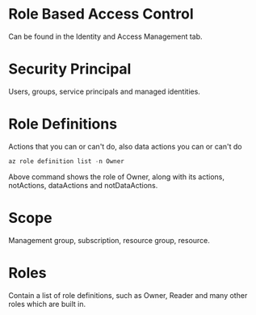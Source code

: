 # Role Based Access Control

Can be found in the Identity and Access Management tab. 

# Security Principal

Users, groups, service principals and managed identities.

# Role Definitions

Actions that you can or can't do, also data actions you can or can't do

```PowerShell
az role definition list -n Owner
```

Above command shows the role of Owner, along with its actions, notActions, dataActions and notDataActions.

# Scope

Management group, subscription, resource group, resource.

# Roles

Contain a list of role definitions, such as Owner, Reader and many other roles which are built in.